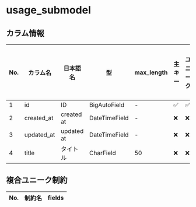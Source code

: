 # usage_submodel

## カラム情報

| No. | カラム名 | 日本語名 | 型 | max_length | 主キー | ユニーク | NULL | 選択肢 | リレーション | on_delete |
|---|---|---|---|---|---|---|---|---|---|---|
| 1 | id | ID | BigAutoField | - | ✅ | ✅ | ❌ | - | - | - |
| 2 | created_at | created at | DateTimeField | - | ❌ | ❌ | ❌ | - | - | - |
| 3 | updated_at | updated at | DateTimeField | - | ❌ | ❌ | ❌ | - | - | - |
| 4 | title | タイトル | CharField | 50 | ❌ | ❌ | ❌ | - | - | - |
## 複合ユニーク制約

| No. | 制約名 | fields |
|---|---|---|
